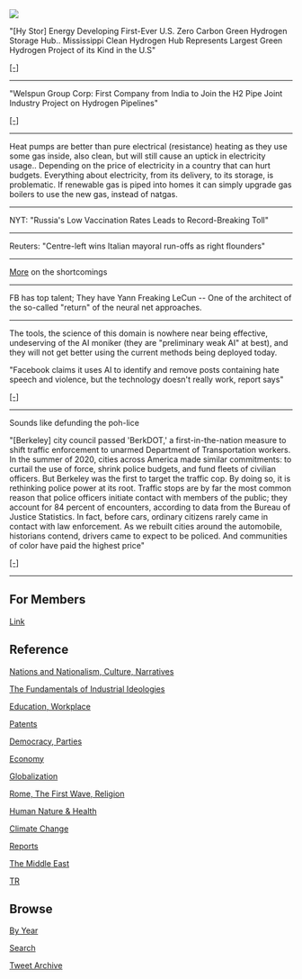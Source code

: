 <img src="https://drive.google.com/uc?export=view&id=1B2wf9R7AMH1d7Vw6e2mucLbIQ5NSjir7"/>


"[Hy Stor] Energy Developing First-Ever U.S. Zero Carbon Green Hydrogen
Storage Hub..  Mississippi Clean Hydrogen Hub Represents Largest Green
Hydrogen Project of its Kind in the U.S"

[[-]](https://bit.ly/3pcB9MJ)

---

"Welspun Group Corp: First Company from India to Join the H2 Pipe
Joint Industry Project on Hydrogen Pipelines"

[[-]](http://bit.ly/3jgF1bz)

---

Heat pumps are better than pure electrical (resistance) heating as
they use some gas inside, also clean, but will still cause an uptick
in electricity usage.. Depending on the price of electricity in a
country that can hurt budgets. Everything about electricity, from its
delivery, to its storage, is problematic. If renewable gas is piped
into homes it can simply upgrade gas boilers to use the new gas,
instead of natgas.

---

NYT: "Russia's Low Vaccination Rates Leads to Record-Breaking Toll"

---

Reuters: "Centre-left wins Italian mayoral run-offs as right flounders"

---

[More](2021/09/computing-ai.md#car) on the shortcomings

---

FB has top talent; They have Yann Freaking LeCun -- One of the architect of the
so-called "return" of the neural net approaches.

---

The tools, the science of this domain is nowhere near being effective,
undeserving of the AI moniker (they are "preliminary weak AI" at
best), and they will not get better using the current methods being
deployed today.

"Facebook claims it uses AI to identify and remove posts containing
hate speech and violence, but the technology doesn't really work,
report says"

[[-]](https://www.businessinsider.co.za/facebook-ai-doesnt-work-to-remove-hate-speech-and-violence-2021-10)

---

Sounds like defunding the poh-lice

"[Berkeley] city council passed 'BerkDOT,' a first-in-the-nation
measure to shift traffic enforcement to unarmed Department of
Transportation workers. In the summer of 2020, cities across America
made similar commitments: to curtail the use of force, shrink police
budgets, and fund fleets of civilian officers. But Berkeley was the
first to target the traffic cop. By doing so, it is rethinking police
power at its root. Traffic stops are by far the most common reason
that police officers initiate contact with members of the public; they
account for 84 percent of encounters, according to data from the
Bureau of Justice Statistics. In fact, before cars, ordinary citizens
rarely came in contact with law enforcement. As we rebuilt cities
around the automobile, historians contend, drivers came to expect to
be policed. And communities of color have paid the highest price"

[[-]](https://www.theatlantic.com/ideas/archive/2021/10/end-police-violence-get-rid-traffic-cop/620378/)

---

## For Members

[Link](https://thirdwave-members.herokuapp.com)

## Reference

[Nations and Nationalism, Culture, Narratives](/2013/02/nations-and-nationalism.md)

[The Fundamentals of Industrial Ideologies](/2011/04/fundamentals-of-industrial-ideologies.md)

[Education, Workplace](2017/09/education-workplace.md)

[Patents](/2018/09/patents.md)

[Democracy, Parties](/2016/11/democracy.md)

[Economy](/2018/05/economy.md)

[Globalization](/2018/09/globalization.md)

[Rome, The First Wave, Religion](/2017/12/rome.md)

[Human Nature & Health](/2020/07/human-nature.md)

[Climate Change](/2018/12/climate.md)

[Reports](/2019/05/reports.md)

[The Middle East](/2019/07/middleeast.md)

[TR](../tr)

## Browse

[By Year](years.md)

[Search](search.html)

[Tweet Archive](/tweets/README.md)


